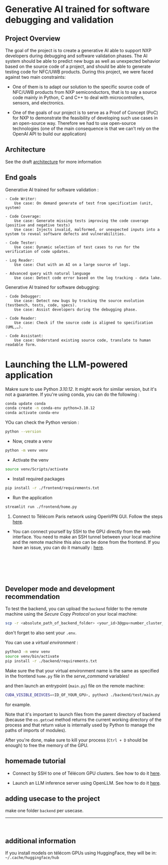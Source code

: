 # Generative AI trained for software debugging and validation

## Project Overview

The goal of the project is to create a generative AI able to support NXP developers during debugging and software validation phases. The AI system should be able to predict new bugs as well as unexpected behavior based on the source code of a project, and should be able to generate testing code for NFC/UWB products. During this project, we were faced against two main constraints:

- One of them is to adapt our solution to the specific source code of NFC/UWB products from NXP semiconductors, that is to say a source code mainly in Python, C and C++ to deal with microcontrollers, sensors, and electronics.

- One of the goals of our project is to serve as a Proof of Concept (PoC) for NXP to demonstrate the feasibility of developing such use cases in an open-source way. Therefore we had to use open-source technologies (one of the main consequence is that we can’t rely on the OpenAI API to build our application)

## Architecture
See the draft [architecture](architecture/README.md) for more information 

## End goals
Generative AI trained for software validation :

    - Code Writer:
        Use case: On demand generate of test from specification (unit, system)

    - Code Coverage:
        Use case: Generate missing tests improving the code coverage (positive and negative tests) 
        Use case: Injects invalid, malformed, or unexpected inputs into a system to reveal software defects and vulnerabilities.

    - Code Tester:
        Use case: Dynamic selection of test cases to run for the verification of code updates.

    - Log Reader:
        Use case: Chat with an AI on a large source of logs.

    - Advanced query with natural language
        Use case: Detect code error based on the log tracking - data lake.




Generative AI trained for software debugging:

    - Code Debugger:
        Use case: Detect new bugs by tracking the source evolution (testbench, tests, code, specs).
        Use case: Assist developers during the debugging phase.

    - Code Reader:
        Use case: Check if the source code is aligned to specification (UML,…).

    - Code Assistant:
        Use case: Understand existing source code, translate to human readable form.



# Launching the LLM-powered application


Makre sure to use Python *3.10.12*. It might work for similar version, but it's not a guarantee. If you're using conda, you can do the following :

```bash
conda update conda
conda create -n conda-env python=3.10.12
conda activate conda-env
```

YOu can check the Python version :

```bash
python --version
```

- Now, create a venv

```bash
python -m venv venv
```


- Activate the venv

```bash
source venv/Scripts/activate
```
- Install required packages

```bash
pip install -r ./frontend/requirements.txt
```

- Run the application
```bash
streamlit run ./frontend/home.py
```


  1. Connect to Télécom Paris network using OpenVPN GUI. Follow the steps [here](https://eole.telecom-paris.fr/vos-services/services-numeriques/connexions-aux-reseaux/openvpn-avec-windows).



- You can connect yourself by SSH to the GPU directly from the web interface. You need to make an SSH tunnel between your local machine and the remote machine this also can be done from the frontend. If you have an issue, you can do it manually : [here](resources/tunnel_SSH.md).


<br>
<br>
<br>
<br>

## Developer mode and development recommendation

To test the backend, you can upload the `backend` folder to the remote machine using the *Secure Copy Protocol* on your local machine:

```bash
scp -r <absolute_path_of_backend_folder> <your_id>3@gpu<number_cluster_gpu>.enst.fr:/home/infres/<your_id>
```

don't forget to also sent your `.env`.


You can use a *virtual environment* :

```bash
python3 -m venv venv
source venv/bin/activate
pip install -r ./backend/requirements.txt
```

Make sure the that your virtual environment name is the same as specified in the frontend ``home.py`` file in the *serve_command* variables!


and then launch an entrypoint (`main.py`) file on the remote machine:

```bash
CUDA_VISIBLE_DEIVCES=<ID_OF_YOUR_GPU>, python3 ./backend/test/main.py
``` 
for example. 

 Note that it's important to launch files from the parent directory of backend (because the `os.getcwd` method returns the current working directory of the process and that return value is internally used by Python to manage the paths of imports of modules).

 After you're done, make sure to kill your process (`Ctrl + D` should be enough) to free the memory of the GPU.


## homemade tutorial

-  Connect by SSH to one of Télécom GPU clusters. See how to do it [here](resources/GPU_access.md). 

- Launch an LLM inference server using OpenLLM. See how to do it [here](OpenLLM/OpenLLM.md).

     
 ## adding usecase to the project

make one folder `backend` per usecase.

--- 
<br>

## additional information
If you install models on télécom GPUs using HuggingFace, they will be in: 
`~/.cache/huggingface/hub`
